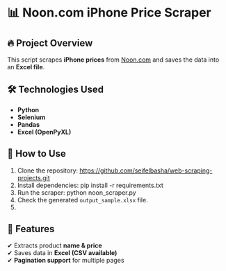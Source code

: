 # 📊 Noon.com iPhone Price Scraper

## 🔥 Project Overview
This script scrapes **iPhone prices** from [Noon.com](https://www.noon.com) and saves the data into an **Excel file**.

## 🛠 Technologies Used
- **Python**
- **Selenium**
- **Pandas**
- **Excel (OpenPyXL)**

## 🚀 How to Use
1. Clone the repository: https://github.com/seifelbasha/web-scraping-projects.git
2. Install dependencies: pip install -r requirements.txt
3. Run the scraper: python noon_scraper.py
4. Check the generated `output_sample.xlsx` file.
5. 
## 📌 Features
✔ Extracts product **name & price**  
✔ Saves data in **Excel (CSV available)**  
✔ **Pagination support** for multiple pages  
